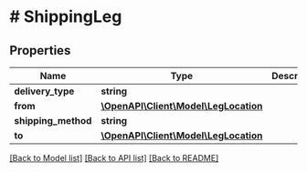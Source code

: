 # # ShippingLeg

## Properties

Name | Type | Description | Notes
------------ | ------------- | ------------- | -------------
**delivery_type** | **string** |  | [optional]
**from** | [**\OpenAPI\Client\Model\LegLocation**](LegLocation.md) |  | [optional]
**shipping_method** | **string** |  | [optional]
**to** | [**\OpenAPI\Client\Model\LegLocation**](LegLocation.md) |  | [optional]

[[Back to Model list]](../../README.md#models) [[Back to API list]](../../README.md#endpoints) [[Back to README]](../../README.md)
